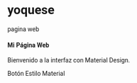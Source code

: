 # yoquese
pagina web
<!DOCTYPE html>
<html lang="es">
<head>
  <meta charset="UTF-8">
  <meta name="viewport" content="width=device-width, initial-scale=1.0">
  <title>Ejemplo Material Design</title>
  <link href="https://fonts.googleapis.com/css?family=Roboto&display=swap" rel="stylesheet">
  <link rel="stylesheet" href="https://cdnjs.cloudflare.com/ajax/libs/materialize/1.0.0/css/materialize.min.css">

  <style>
    body {
      font-family: 'Roboto', sans-serif;
    }
  </style>
</head>
<body class="container">

  <h4 class="purple-text text-darken-3">Mi Página Web</h4>
  <p>Bienvenido a la interfaz con Material Design.</p>
  
  <a class="waves-effect waves-light btn purple darken-2">Botón Estilo Material</a>

</body>
</html>
